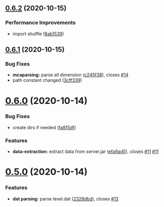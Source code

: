 ## [0.6.2](https://github.com/nwesterhausen/mcdata-to-json/compare/v0.6.1...v0.6.2) (2020-10-15)


### Performance Improvements

* import shuffle ([8ab1539](https://github.com/nwesterhausen/mcdata-to-json/commit/8ab153948b475deace882dab829670bf4dbdbbcc))

## [0.6.1](https://github.com/nwesterhausen/mcdata-to-json/compare/v0.6.0...v0.6.1) (2020-10-15)

### Bug Fixes

- **mcaparsing:** parse all dimension ([c245f38](https://github.com/nwesterhausen/mcdata-to-json/commit/c245f38069c695baba22353ef15961c2b4007369)), closes [#14](https://github.com/nwesterhausen/mcdata-to-json/issues/14)
- path constant changed ([3cff339](https://github.com/nwesterhausen/mcdata-to-json/commit/3cff33977cca8bc9864747226fe253805b094eee))

# [0.6.0](https://github.com/nwesterhausen/mcdata-to-json/compare/v0.5.0...v0.6.0) (2020-10-14)

### Bug Fixes

- create dirs if needed ([fa815df](https://github.com/nwesterhausen/mcdata-to-json/commit/fa815df4872bf2459dc9a644a8363ee594faeda3))

### Features

- **data-extraction:** extract data from server.jar ([efa9ad5](https://github.com/nwesterhausen/mcdata-to-json/commit/efa9ad5ac5e09c76a50e770ecd82dfee2e7b4d93)), closes [#11](https://github.com/nwesterhausen/mcdata-to-json/issues/11) [#11](https://github.com/nwesterhausen/mcdata-to-json/issues/11)

# [0.5.0](https://github.com/nwesterhausen/mcdata-to-json/compare/v0.4.0...v0.5.0) (2020-10-14)

### Features

- **dat parsing:** parse level.dat ([2328dbd](https://github.com/nwesterhausen/mcdata-to-json/commit/2328dbd1d134d80157a6e806227936e910e5218c)), closes [#13](https://github.com/nwesterhausen/mcdata-to-json/issues/13)
